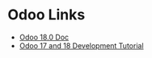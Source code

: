 # Odoo Links

- [Odoo 18.0 Doc](https://www.odoo.com/documentation/18.0)
- [Odoo 17 and 18 Development Tutorial](https://youtube.com/playlist?list=PLAR8TpPnVeTTt2EpERduzawPjD4ToMtvc&si=mP3rtU9aMwagVpIJ)
